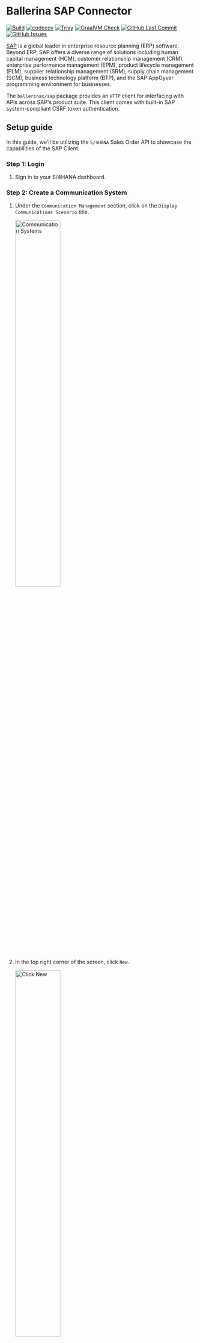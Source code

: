 # Ballerina SAP Connector

[![Build](https://github.com/ballerina-platform/module-ballerinax-sap/actions/workflows/ci.yml/badge.svg)](https://github.com/ballerina-platform/module-ballerinax-sap/actions/workflows/ci.yml)
[![codecov](https://codecov.io/gh/ballerina-platform/module-ballerinax-sap/branch/main/graph/badge.svg)](https://codecov.io/gh/ballerina-platform/module-ballerinax-sap)
[![Trivy](https://github.com/ballerina-platform/module-ballerinax-sap/actions/workflows/trivy-scan.yml/badge.svg)](https://github.com/ballerina-platform/module-ballerinax-sap/actions/workflows/trivy-scan.yml)
[![GraalVM Check](https://github.com/ballerina-platform/module-ballerinax-sap/actions/workflows/build-with-bal-test-graalvm.yml/badge.svg)](https://github.com/ballerina-platform/module-ballerinax-sap/actions/workflows/build-with-bal-test-graalvm.yml)
[![GitHub Last Commit](https://img.shields.io/github/last-commit/ballerina-platform/module-ballerinax-sap.svg)](https://github.com/ballerina-platform/module-ballerinax-sap/commits/main)
[![GitHub Issues](https://img.shields.io/github/issues/ballerina-platform/ballerina-library/module/sap.svg?label=Open%20Issues)](https://github.com/ballerina-platform/ballerina-library/labels/module%2Fsap)

[SAP](https://www.sap.com/india/index.html) is a global leader in enterprise resource planning (ERP) software. Beyond
ERP, SAP offers a diverse range of solutions including human capital management (HCM), customer relationship
management (CRM), enterprise performance management (EPM), product lifecycle management (PLM), supplier relationship
management (SRM), supply chain management (SCM), business technology platform (BTP), and the SAP AppGyver programming
environment for businesses.

The `ballerinax/sap` package provides an `HTTP` client for interfacing with APIs across SAP's product suite. This client
comes with built-in SAP system-compliant CSRF token authentication.

## Setup guide

In this guide, we'll be utilizing the `S/4HANA` Sales Order API to showcase the capabilities of the SAP Client.

### Step 1: Login

1. Sign in to your S/4HANA dashboard.

### Step 2: Create a Communication System

1. Under the `Communication Management` section, click on the `Display Communications Scenario` title.

   <img src=https://github.com/ballerina-platform/module-ballerinax-sap/blob/main/docs/setup/2-1-communications-system.png alt="Communication Systems" width="50%">

2. In the top right corner of the screen, click `New`.

   <img src=https://github.com/ballerina-platform/module-ballerinax-sap/blob/main/docs/setup/2-2-create-new.png alt="Click New" width="50%">

3. Give a system id.

   <img src=https://github.com/ballerina-platform/module-ballerinax-sap/blob/main/docs/setup/2-3-system-id.png alt="System Id" width="50%">

4. Give the hostname as your S/4HANA hostname.

   <img src=https://github.com/ballerina-platform/module-ballerinax-sap/blob/main/docs/setup/2-4-give-hostname.png alt="Give Hostname" width="50%">

5. Add `Users` for `Inbound Communication`.

   <img src=https://github.com/ballerina-platform/module-ballerinax-sap/blob/main/docs/setup/2-5-add-user.png alt="Add User" width="50%">

6. Select the `Authentication Method` and `User`.

   <img src=https://github.com/ballerina-platform/module-ballerinax-sap/blob/main/docs/setup/2-6-select-user.png alt="Select User" width="50%">

7. Click Save.

### Step 3: Create a Communication Arrangement

1. Under the `Communication Management` section, click on the `Display Communications Scenario` title.

   <img src=https://github.com/ballerina-platform/module-ballerinax-sap/blob/main/docs/setup/3-1-display-scenarios.png alt="Display Scenarios" width="50%">

2. In the search bar, type `Sales Order Integration` and select the corresponding scenario from the results.

   <img src=https://github.com/ballerina-platform/module-ballerinax-sap/blob/main/docs/setup/3-2-search-sales-order.png alt="Search Sales Order" width="50%">

3. In the top right corner of the screen, click on `Create Communication Arrangement`.

   <img src=https://github.com/ballerina-platform/module-ballerinax-sap/blob/main/docs/setup/3-3-click-create-arrangement.png alt="Click Create Arrangement" width="50%">

4. Enter a unique name for the arrangement.

   <img src=https://github.com/ballerina-platform/module-ballerinax-sap/blob/main/docs/setup/3-4-give-arrangement-name.png alt="Give Arrangement Name" width="50%">


5. Choose an existing `Communication System` from the dropdown menu and save your arrangement.

   <img src=https://github.com/ballerina-platform/module-ballerinax-sap/blob/main/docs/setup/3-5-select-communication-system.png alt="Select Existing Communication Arrangement" width="50%">

6. The hostname (`<unique id>-api.s4hana.cloud.sap`) will be displayed in the top right corner of the screen.

   <img src=https://github.com/ballerina-platform/module-ballerinax-sap/blob/main/docs/setup/3-6-view-hostname.png alt="View Hostname" width="50%">

## Quickstart

To use the `sap` connector in your Ballerina application, modify the `.bal` file as follows:

### Step 1: Import the module

Import the `sap` module.

```ballerina
import ballerinax/sap;
```

### Step 2: Instantiate a new connector

```ballerina
configurable string hostname = ?;
configurable string username = ?;
configurable string password = ?;

sap:Client sapClient = check new (string `https://${hostname}/sap/opu/odata/sap/API_SALES_ORDER_SRV`, {
    auth: {
        username,
        password
    }
});
```

### Step 3: Invoke the connector operation

Now, utilize the available connector operations.

```ballerina
json salesOrderList = check sapClient->/A_SalesOrder();
```

### Step 4: Run the Ballerina application

```bash
bal run
```

## Examples

The `sap` connector provides practical examples illustrating usage in various scenarios. Explore
these [examples](https://github.com/ballerina-platform/module-ballerinax-sap/tree/master/examples), covering use cases
like accessing S/4HANA Sales Order (A2X) API.

1. [Send a reminder on approval of pending orders](https://github.com/ballerina-platform/module-ballerinax-sap/tree/main/examples/pending-order-reminder) -
   This example illustrates the use of the `sap:Client` in Ballerina to interact with S/4HANA APIs. Specifically, it
   demonstrates how to send a reminder email for sales orders that are pending approval.

## Issues and projects

The **Issues** and **Projects** tabs are disabled for this repository as this is part of the Ballerina library. To
report bugs, request new features, start new discussions, view project boards, etc., visit the Ballerina
library [parent repository](https://github.com/ballerina-platform/ballerina-library).

This repository only contains the source code for the package.

## Build from the source

### Prerequisites

1. Download and install Java SE Development Kit (JDK) version 17. You can download it from either of the following
   sources:

    * [Oracle JDK](https://www.oracle.com/java/technologies/downloads/)
    * [OpenJDK](https://adoptium.net/)

   > **Note:** After installation, remember to set the `JAVA_HOME` environment variable to the directory where JDK was
   installed.

2. Download and install [Ballerina Swan Lake](https://ballerina.io/).

3. Download and install [Docker](https://www.docker.com/get-started).

   > **Note**: Ensure that the Docker daemon is running before executing any tests.

### Build options

Execute the commands below to build from the source.

1. To build the package:

   ```bash
   ./gradlew clean build
   ```

2. To run the tests:

   ```bash
   ./gradlew clean test
   ```

3. To build the without the tests:

   ```bash
   ./gradlew clean build -x test
   ```

4. To run tests against different environment:

   ```bash
   ./gradlew clean test -Pgroups=<Comma separated groups/test cases>
   ```

   **Tip**: For detailed information, please refer to the [Tests_README](ballerina/tests/README.md) document.   
   Groups | Environment
   ---| ---
   mock | Mock server
   sap | SAP S/4HANA API

5. To debug package with a remote debugger:

   ```bash
   ./gradlew clean build -Pdebug=<port>
   ```

6. To debug with the Ballerina language:

   ```bash
   ./gradlew clean build -PbalJavaDebug=<port>
   ```

7. Publish the generated artifacts to the local Ballerina Central repository:

    ```bash
    ./gradlew clean build -PpublishToLocalCentral=true
    ```

8. Publish the generated artifacts to the Ballerina Central repository:

   ```bash
   ./gradlew clean build -PpublishToCentral=true
   ```

## Contribute to Ballerina

As an open-source project, Ballerina welcomes contributions from the community.

For more information, go to the [contribution guidelines](https://github.com/ballerina-platform/ballerina-lang/blob/master/CONTRIBUTING.md).

## Code of conduct

All the contributors are encouraged to read the [Ballerina Code of Conduct](https://ballerina.io/code-of-conduct).

## Useful links

* For more information go to the [`sap` package](https://lib.ballerina.io/ballerinax/sap/latest).
* For example demonstrations of the usage, go to [Ballerina By Examples](https://ballerina.io/learn/by-example/).
* Chat live with us via our [Discord server](https://discord.gg/ballerinalang).
* Post all technical questions on Stack Overflow with the [#ballerina](https://stackoverflow.com/questions/tagged/ballerina) tag.
